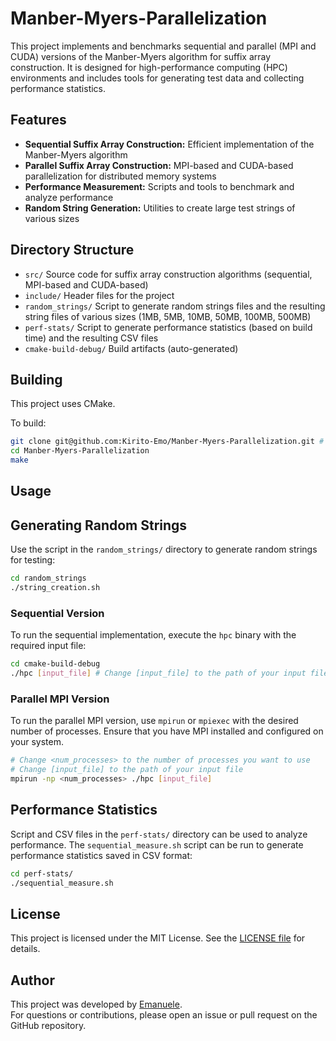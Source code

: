 # Manber-Myers-Parallelization
This project implements and benchmarks sequential and parallel (MPI and CUDA) versions of the Manber-Myers algorithm for suffix array construction. It is designed for high-performance computing (HPC) environments and includes tools for generating test data and collecting performance statistics.

## Features
- **Sequential Suffix Array Construction:** Efficient implementation of the Manber-Myers algorithm
- **Parallel Suffix Array Construction:** MPI-based and CUDA-based parallelization for distributed memory systems
- **Performance Measurement:** Scripts and tools to benchmark and analyze performance
- **Random String Generation:** Utilities to create large test strings of various sizes

## Directory Structure
- `src/`
  Source code for suffix array construction algorithms (sequential, MPI-based and CUDA-based)
- `include/`
  Header files for the project
- `random_strings/`
  Script to generate random strings files and the resulting string files of various sizes (1MB, 5MB, 10MB, 50MB, 100MB, 500MB)
- `perf-stats/`
  Script to generate performance statistics (based on build time) and the resulting CSV files
- `cmake-build-debug/`
  Build artifacts (auto-generated)

## Building
This project uses CMake.

To build:
```sh
git clone git@github.com:Kirito-Emo/Manber-Myers-Parallelization.git # Using SSH to clone the repository
cd Manber-Myers-Parallelization
make
```

## Usage

## Generating Random Strings
Use the script in the `random_strings/` directory to generate random strings for testing:
```sh
cd random_strings
./string_creation.sh
```

### Sequential Version
To run the sequential implementation, execute the `hpc` binary with the required input file:
```sh
cd cmake-build-debug
./hpc [input_file] # Change [input_file] to the path of your input file
```

### Parallel MPI Version
To run the parallel MPI version, use `mpirun` or `mpiexec` with the desired number of processes.
Ensure that you have MPI installed and configured on your system.
```sh
# Change <num_processes> to the number of processes you want to use
# Change [input_file] to the path of your input file
mpirun -np <num_processes> ./hpc [input_file]
```

## Performance Statistics
Script and CSV files in the `perf-stats/` directory can be used to analyze performance.
The `sequential_measure.sh` script can be run to generate performance statistics saved in CSV format:
```sh
cd perf-stats/
./sequential_measure.sh
```

## License
This project is licensed under the MIT License. See the [LICENSE file](./LICENSE) for details.

## Author
This project was developed by [Emanuele](https://github.com/Kirito-Emo). </br>
For questions or contributions, please open an issue or pull request on the GitHub repository.